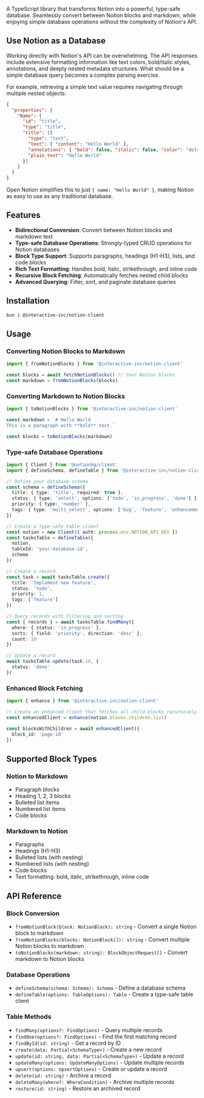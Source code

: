 A TypeScript library that transforms Notion into a powerful, type-safe database. Seamlessly convert between Notion blocks and markdown, while enjoying simple database operations without the complexity of Notion's API.

## Use Notion as a Database

Working directly with Notion's API can be overwhelming. The API responses include extensive formatting information like text colors, bold/italic styles, annotations, and deeply nested metadata structures. What should be a simple database query becomes a complex parsing exercise.

For example, retrieving a simple text value requires navigating through multiple nested objects:
```json
{
  "properties": {
    "Name": {
      "id": "title",
      "type": "title",
      "title": [{
        "type": "text",
        "text": { "content": "Hello World" },
        "annotations": { "bold": false, "italic": false, "color": "default" },
        "plain_text": "Hello World"
      }]
    }
  }
}
```

Open Notion simplifies this to just `{ name: "Hello World" }`, making Notion as easy to use as any traditional database.

## Features

- **Bidirectional Conversion**: Convert between Notion blocks and markdown text
- **Type-safe Database Operations**: Strongly-typed CRUD operations for Notion databases
- **Block Type Support**: Supports paragraphs, headings (H1-H3), lists, and code blocks
- **Rich Text Formatting**: Handles bold, italic, strikethrough, and inline code
- **Recursive Block Fetching**: Automatically fetches nested child blocks
- **Advanced Querying**: Filter, sort, and paginate database queries

## Installation

```bash
bun i @interactive-inc/notion-client
```

## Usage

### Converting Notion Blocks to Markdown

```typescript
import { fromNotionBlocks } from '@interactive-inc/notion-client'

const blocks = await fetchNotionBlocks() // Your Notion blocks
const markdown = fromNotionBlocks(blocks)
```

### Converting Markdown to Notion Blocks

```typescript
import { toNotionBlocks } from '@interactive-inc/notion-client'

const markdown = `# Hello World
This is a paragraph with **bold** text.`

const blocks = toNotionBlocks(markdown)
```

### Type-safe Database Operations

```typescript
import { Client } from '@notionhq/client'
import { defineSchema, defineTable } from '@interactive-inc/notion-client'

// Define your database schema
const schema = defineSchema({
  title: { type: 'title', required: true },
  status: { type: 'select', options: ['todo', 'in_progress', 'done'] },
  priority: { type: 'number' },
  tags: { type: 'multi_select', options: ['bug', 'feature', 'enhancement'] }
})

// Create a type-safe table client
const notion = new Client({ auth: process.env.NOTION_API_KEY })
const tasksTable = defineTable({
  notion,
  tableId: 'your-database-id',
  schema
})

// Create a record
const task = await tasksTable.create({
  title: 'Implement new feature',
  status: 'todo',
  priority: 1,
  tags: ['feature']
})

// Query records with filtering and sorting
const { records } = await tasksTable.findMany({
  where: { status: 'in_progress' },
  sorts: { field: 'priority', direction: 'desc' },
  count: 10
})

// Update a record
await tasksTable.update(task.id, {
  status: 'done'
})
```

### Enhanced Block Fetching

```typescript
import { enhance } from '@interactive-inc/notion-client'

// Create an enhanced client that fetches all child blocks recursively
const enhancedClient = enhance(notion.blocks.children.list)

const blocksWithChildren = await enhancedClient({
  block_id: 'page-id'
})
```

## Supported Block Types

### Notion to Markdown
- Paragraph blocks
- Heading 1, 2, 3 blocks
- Bulleted list items
- Numbered list items
- Code blocks

### Markdown to Notion
- Paragraphs
- Headings (H1-H3)
- Bulleted lists (with nesting)
- Numbered lists (with nesting)
- Code blocks
- Text formatting: bold, italic, strikethrough, inline code

## API Reference

### Block Conversion

- `fromNotionBlock(block: NotionBlock): string` - Convert a single Notion block to markdown
- `fromNotionBlocks(blocks: NotionBlock[]): string` - Convert multiple Notion blocks to markdown
- `toNotionBlocks(markdown: string): BlockObjectRequest[]` - Convert markdown to Notion blocks

### Database Operations

- `defineSchema(schema: Schema): Schema` - Define a database schema
- `defineTable(options: TableOptions): Table` - Create a type-safe table client

### Table Methods

- `findMany(options?: FindOptions)` - Query multiple records
- `findOne(options?: FindOptions)` - Find the first matching record
- `findById(id: string)` - Get a record by ID
- `create(data: Partial<SchemaType>)` - Create a new record
- `update(id: string, data: Partial<SchemaType>)` - Update a record
- `updateMany(options: UpdateManyOptions)` - Update multiple records
- `upsert(options: UpsertOptions)` - Create or update a record
- `delete(id: string)` - Archive a record
- `deleteMany(where?: WhereCondition)` - Archive multiple records
- `restore(id: string)` - Restore an archived record
